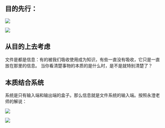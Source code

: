 ## 目的先行：

![](http://upload-images.jianshu.io/upload_images/1944124-8199137fdb3c5f39.png?imageMogr2/auto-orient/strip%7CimageView2/2)

![](http://upload-images.jianshu.io/upload_images/1944124-2a0d625b9638a0a3.png?imageMogr2/auto-orient/strip%7CimageView2/2)
## 从目的上去考虑
文件是都是信息：有的被我们吸收使用成为知识，有些一直没有吸收，它只是一直放在那里的信息。
当你看清楚事物的本质的是什么时，是不是就特别清楚了？
## 本质结合系统
系统是只有输入端和输出端的盒子。那么信息就是文件系统的输入端。按照永澄老师的解说：

![](http://upload-images.jianshu.io/upload_images/1944124-54a9fb65004b0d33.png?imageMogr2/auto-orient/strip%7CimageView2/2)

![](http://upload-images.jianshu.io/upload_images/1944124-18e70168783b2e3e.png?imageMogr2/auto-orient/strip%7CimageView2/2)
